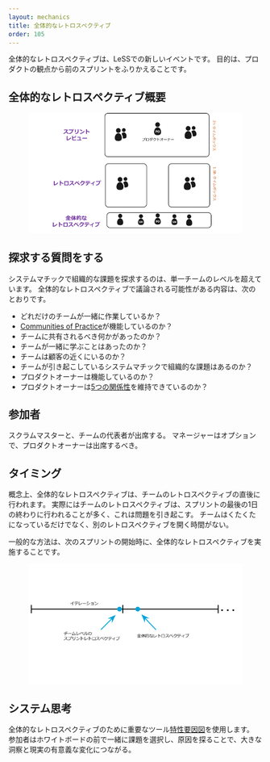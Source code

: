 ```yaml
---
layout: mechanics
title: 全体的なレトロスペクティブ
order: 105
---
```


<!---
The Overall Retrospective is a new meeting in LeSS. Its purpose is to retrospect on the previous Sprint(s) from a product perspective.
--->
全体的なレトロスペクティブは、LeSSでの新しいイベントです。
目的は、プロダクトの観点から前のスプリントをふりかえることです。

<!---
## Retrospective Overview
--->
## 全体的なレトロスペクティブ概要

<figure>
  <img src="/img/framework/sprint-review-retrospective.jp.png" alt="sprint-review-retrospective.jp.png">
</figure>

<!---
## Questions to explore
--->
## 探求する質問をする

<!---
In an Overall Retrospective, the systemic and organizational issues explored are above the level of a single team. Topics that might be discussed in an Overall Retrospective are:
--->
システムマチックで組織的な課題を探求するのは、単一チームのレベルを超えています。
全体的なレトロスペクティブで議論される可能性がある内容は、次のとおりです。

<!---
* How well are the teams working together?
* Are the [Communities of Practice](../structure/communities.html) working?
* Is there something that a team did that should be shared?
* Are the teams learning together?
* Are teams close to customers?
* Are there systemic organizational issues that cause problems in how teams operate?
* Is the Product Owner doing well?
* Is the Product Owner maintaining his [five relationships](product-owner.html#five-relationships)?
--->
* どれだけのチームが一緒に作業しているか？
* [Communities of Practice](../structure/communities.jp.html)が機能しているのか？
* チームに共有されるべき何かがあったのか？
* チームが一緒に学ぶことはあったのか？
* チームは顧客の近くにいるのか？
* チームが引き起こしているシステムマチックで組織的な課題はあるのか？
* プロダクトオーナーは機能しているのか？
* プロダクトオーナーは[5つの関係性](product-owner.jp.html#five-relationships)を維持できているのか？

<!---
## Participants
--->
## 参加者

<!---
The Overall Retrospective is often attended by ScrumMasters and representatives of the different teams. The Product Owner should also be there, with managers optional.
--->
スクラムマスターと、チームの代表者が出席する。
マネージャーはオプションで、プロダクトオーナーは出席するべき。

<!---
## Timing
--->
## タイミング

<!---
Conceptually, the Overall Retrospective occurs right after the team [Retrospectives](retrospective.html). Practically, this can pose a problem as the team Retrospectives are often at the end of the day at the end of a Sprint. Not only are people often exhausted, but they also don't have time to continue with another Retrospective meeting.
--->
概念上、全体的なレトロスペクティブは、チームのレトロスペクティブの直後に行われます。
実際にはチームのレトロスペクティブは、スプリントの最後の1日の終わりに行われることが多く、これは問題を引き起こす。
チームはくたくたになっているだけでなく、別のレトロスペクティブを開く時間がない。

<!---
The common way out of this is to have the Overall Retrospective at the beginning of the next Sprint.
--->
一般的な方法は、次のスプリントの開始時に、全体的なレトロスペクティブを実施することです。

<figure>
  <img src="/img/framework/overall-retrospective-timing.jp.png" alt="overall-retrospective-timing.png">
</figure>

<!---
## Systems Thinking
--->
## システム思考

<!---
An important tool for Overall Retrospectives is to use [Cause-Effect Diagrams](../principles/systems_thinking.html). Having the participants pick an issue and explore the different causes together in front of a whiteboard can lead to big insights and real, useful changes.
--->
全体的なレトロスペクティブのために重要なツール[特性要因図](../principles/systems_thinking.jp.html)を使用します。
参加者はホワイトボードの前で一緒に課題を選択し、原因を探ることで、大きな洞察と現実の有意義な変化につながる。

